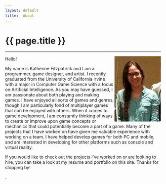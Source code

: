```yaml
---
layout: default
title:  About
---
```


# {{ page.title }}

---
<img align="right" src="images/untitled.JPG" width="150">
Hello!

My name is Katherine Fitzpatrick and I am a programmer, game designer, and artist. I recently graduated from the University of California Irvine with a major in Computer Game Science with a focus on Artificial Intelligence. As you may have guessed, I am passionate about both playing and making games. I have enjoyed all sorts of games and genres, though I am particularly fond of multiplayer games that can be enjoyed with others. When it comes to game development, I am constantly thinking of ways to create or improve upon game concepts or mechanics that could potentially become a part of a game. Many of the projects that I have worked on have given me valuable experience with working on a team. I have helped develop games for both PC and mobile, and am interested in developing for other platforms such as console and virtual reality.

If you would like to check out the projects I've worked on or are looking to hire, you can take a look at my resume and portfolio on this site. Thanks for stopping by!


.

